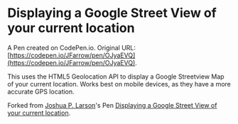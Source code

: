 # Displaying a Google Street View of your current location

A Pen created on CodePen.io. Original URL: [https://codepen.io/JFarrow/pen/OJyaEVQ](https://codepen.io/JFarrow/pen/OJyaEVQ).

This uses the HTML5 Geolocation API to display a Google Streetview Map of your current location. Works best on mobile devices, as they have a more accurate GPS location.

Forked from [Joshua P. Larson](http://codepen.io/jplhomer/)'s Pen [Displaying a Google Street View of your current location](http://codepen.io/jplhomer/pen/Chfie/).
